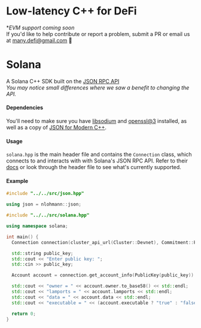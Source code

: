 # Low-latency C++ for DeFi
**EVM support coming soon*<br>
If you'd like to help contribute or report a problem, submit a PR or email us at [many.defi@gmail.com](mailto:many.defi@gmail.com) 🤘

# Solana
A Solana C++ SDK built on the [JSON RPC API](https://docs.solana.com/apps/jsonrpc-api)<br>
*You may notice small differences where we saw a benefit to changing the API.*

#### Dependencies
You'll need to make sure you have [libsodium](https://formulae.brew.sh/formula/libsodium#default) and [openssl@3](https://formulae.brew.sh/formula/openssl@3) installed, as well as a copy of [JSON for Modern C++](https://github.com/nlohmann/json).

#### Usage
`solana.hpp` is the main header file and contains the `Connection` class, which connects to and interacts with with Solana's JSON RPC API.
Refer to their [docs](https://docs.solana.com/apps/jsonrpc-api) or look through the header file to see what's currently supported.

#### Example
```c++
#include "../../src/json.hpp"

using json = nlohmann::json;

#include "../../src/solana.hpp"

using namespace solana;

int main() {
  Connection connection(cluster_api_url(Cluster::Devnet), Commitment::Processed);

  std::string public_key;
  std::cout << "Enter public key: ";
  std::cin >> public_key;

  Account account = connection.get_account_info(PublicKey(public_key)).unwrap();

  std::cout << "owner = " << account.owner.to_base58() << std::endl;
  std::cout << "lamports = " << account.lamports << std::endl;
  std::cout << "data = " << account.data << std::endl;
  std::cout << "executable = " << (account.executable ? "true" : "false") << std::endl;

  return 0;
}
```
